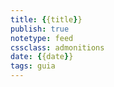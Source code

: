```yaml
---
title: {{title}}
publish: true
notetype: feed
cssclass: admonitions
date: {{date}}
tags: guia
---
```


